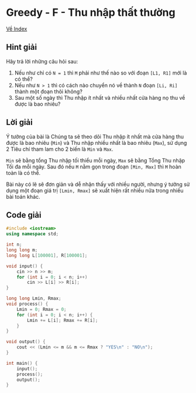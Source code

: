 # Greedy - F - Thu nhập thất thường

[Về Index](index.md)

## Hint giải
Hãy trả lời những câu hỏi sau:
1. Nếu như chỉ có `N = 1` thì `M` phải như thế nào so với đoạn `[L1, R1]` mới là có thể?
2. Nếu như `N > 1` thì có cách nào chuyển nó về thành `N` đoạn `[Li, Ri]` thành một đoạn thôi không?
3. Sau một số ngày thì Thu nhập ít nhất và nhiều nhất cửa hàng nọ thu về được là bao nhiêu?

## Lời giải
Ý tưởng của bài là Chúng ta sẽ theo dõi Thu nhập ít nhất mà cửa hàng thu được là bao nhiêu (`Min`) và Thu nhập nhiều nhất là bao nhiêu (`Max`), sử dụng 2 Tiêu chí tham lam cho 2 biến là `Min` và `Max`. 

`Min` sẽ bằng tổng Thu nhập tối thiểu mỗi ngày, `Max` sẽ bằng Tổng Thu nhập Tối đa mỗi ngày. Sau đó nếu `M` nằm gọn trong đoạn `[Min, Max]` thì `M` hoàn toàn là có thể.

Bài này có lẽ sẽ đơn giản và dễ nhận thấy với nhiều người, nhưng ý tưởng sử dụng một đoạn giá trị `[Lmin, Rmax]` sẽ xuất hiện rất nhiều nữa trong nhiều bài toán khác.

## Code giải
```cpp
#include <iostream>
using namespace std;

int n;
long long m;
long long L[100001], R[100001];

void input() {
    cin >> n >> m;
    for (int i = 0; i < n; i++)
        cin >> L[i] >> R[i];
}

long long Lmin, Rmax;
void process() {
    Lmin = 0; Rmax = 0;
    for (int i = 0; i < n; i++) {
        Lmin += L[i]; Rmax += R[i];
    }
}

void output() {
    cout << (Lmin <= m && m <= Rmax ? "YES\n" : "NO\n");
}

int main() {
    input();
    process();
    output();
}
```